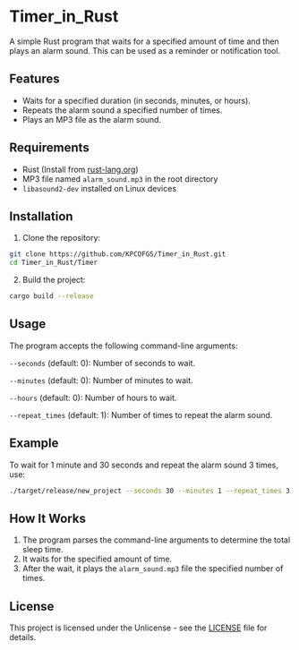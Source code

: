 # Timer_in_Rust

A simple Rust program that waits for a specified amount of time and then plays an alarm sound. This can be used as a reminder or notification tool.

## Features
* Waits for a specified duration (in seconds, minutes, or hours).
* Repeats the alarm sound a specified number of times.
* Plays an MP3 file as the alarm sound.
## Requirements
* Rust (Install from [rust-lang.org](https://www.rust-lang.org/))
* MP3 file named `alarm_sound.mp3` in the root directory
* `libasound2-dev` installed on Linux devices
## Installation
1. Clone the repository:
```bash
git clone https://github.com/KPCOFGS/Timer_in_Rust.git
cd Timer_in_Rust/Timer
```
2. Build the project:
```bash
cargo build --release
```

## Usage
The program accepts the following command-line arguments:

`--seconds` (default: 0): Number of seconds to wait.

`--minutes` (default: 0): Number of minutes to wait.

`--hours` (default: 0): Number of hours to wait.

`--repeat_times` (default: 1): Number of times to repeat the alarm sound.

## Example
To wait for 1 minute and 30 seconds and repeat the alarm sound 3 times, use:
```bash
./target/release/new_project --seconds 30 --minutes 1 --repeat_times 3
```
## How It Works
1. The program parses the command-line arguments to determine the total sleep time.
2. It waits for the specified amount of time.
3. After the wait, it plays the `alarm_sound.mp3` file the specified number of times.
## License
This project is licensed under the Unlicense - see the [LICENSE](LICENSE) file for details.
